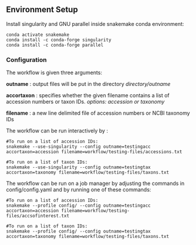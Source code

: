 ## Environment Setup
Install singularity and GNU parallel inside snakemake conda environment: 

```
conda activate snakemake
conda install -c conda-forge singularity
conda install -c conda-forge parallel
```

### Configuration

The workflow is given three arguments: 

**outname** : output files will be put in the directory *directory/outname*

**accortaxon** : specifies whether the given filename contains a list of accession numbers or taxon IDs. *options: accession or taxonomy*

**filename** : a new line delimited file of accession numbers or NCBI taxonomy IDs 


The workflow can be run interactively by : 
```
#To run on a list of accession IDs: 
snakemake --use-singularity --config outname=testingacc accortaxon=accession filename=workflow/testing-files/accessions.txt

#To run on a list of taxon IDs: 
snakemake --use-singularity --config outname=testingtax accortaxon=taxonomy filename=workflow/testing-files/taxons.txt
```

The workflow can be run on a job manager by adjusting the commands in config/config.yaml and by running one of these commands:
```
#To run on a list of accession IDs:
snakemake --profile config/ --config outname=testingacc accortaxon=accession filename=workflow/testing-files/accsofinterest.txt

#To run on a list of taxon IDs:
snakemake --profile config/ --config outname=testingtax accortaxon=taxonomy filename=workflow/testing-files/taxons.txt
```
